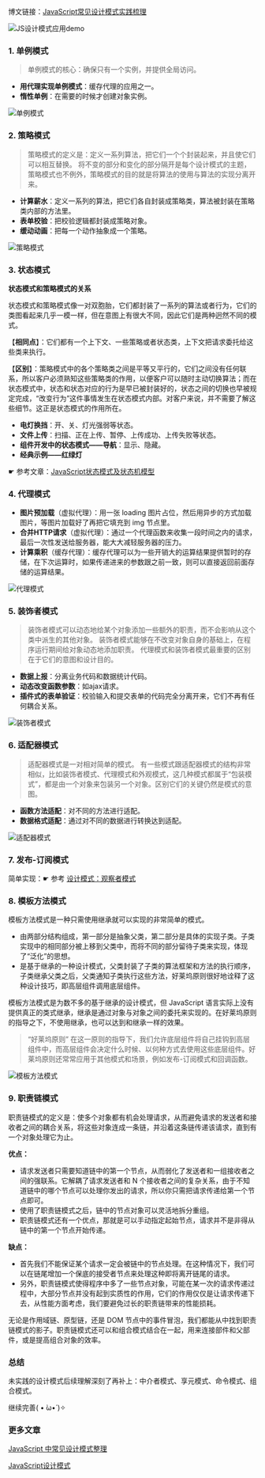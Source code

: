 博文链接：[JavaScript常见设计模式实践梳理](https://www.jianshu.com/p/db5dd6d188a1)

![JS设计模式应用demo](https://upload-images.jianshu.io/upload_images/1632709-43ee71269ebc1a29.png?imageMogr2/auto-orient/strip%7CimageView2/2/w/1240)

### 1. 单例模式

> 单例模式的核心：确保只有一个实例，并提供全局访问。

- **用代理实现单例模式**：缓存代理的应用之一。
- **惰性单例**：在需要的时候才创建对象实例。

![单例模式](https://upload-images.jianshu.io/upload_images/1632709-33741ce1961d12e0.gif?imageMogr2/auto-orient/strip)

### 2. 策略模式

> 策略模式的定义是：定义一系列算法，把它们一个个封装起来，并且使它们可以相互替换。
将不变的部分和变化的部分隔开是每个设计模式的主题，策略模式也不例外，策略模式的目的就是将算法的使用与算法的实现分离开来。

- **计算薪水**：定义一系列的算法，把它们各自封装成策略类，算法被封装在策略类内部的方法里。
- **表单校验**：把校验逻辑都封装成策略对象。
- **缓动动画**：把每一个动作抽象成一个策略。

![策略模式](https://upload-images.jianshu.io/upload_images/1632709-44fd21044e10353b.gif?imageMogr2/auto-orient/strip)

### 3. 状态模式

**状态模式和策略模式的关系**

状态模式和策略模式像一对双胞胎，它们都封装了一系列的算法或者行为，它们的类图看起来几乎一模一样，但在意图上有很大不同，因此它们是两种迥然不同的模式。

【**相同点**】：它们都有一个上下文、一些策略或者状态类，上下文把请求委托给这些类来执行。

【**区别**】：策略模式中的各个策略类之间是平等又平行的，它们之间没有任何联系，所以客户必须熟知这些策略类的作用，以便客户可以随时主动切换算法；而在状态模式中，状态和状态对应的行为是早已被封装好的，状态之间的切换也早被规定完成，“改变行为”这件事情发生在状态模式内部。对客户来说，并不需要了解这些细节。这正是状态模式的作用所在。

- **电灯换挡**：开、关、灯光强弱等状态。
- **文件上传**：扫描、正在上传、暂停、上传成功、上传失败等状态。
- **组件开发中的状态模式——导航**：显示、隐藏。
- **经典示例——红绿灯**

☛ 参考文章：[JavaScript状态模式及状态机模型](https://mp.weixin.qq.com/s/z3K44EBcEpleJuNFgpRNSA)

### 4. 代理模式

- **图片预加载**（虚拟代理）：用一张 loading 图片占位，然后用异步的方式加载图片，等图片加载好了再把它填充到 img 节点里。
- **合并HTTP请求**（虚拟代理）：通过一个代理函数来收集一段时间之内的请求，最后一次性发送给服务器，能大大减轻服务器的压力。
- **计算乘积**（缓存代理）：缓存代理可以为一些开销大的运算结果提供暂时的存储，在下次运算时，如果传递进来的参数跟之前一致，则可以直接返回前面存储的运算结果。

![代理模式](https://upload-images.jianshu.io/upload_images/1632709-fd5652d8f34f6650.gif?imageMogr2/auto-orient/strip)

### 5. 装饰者模式

> 装饰者模式可以动态地给某个对象添加一些额外的职责，而不会影响从这个类中派生的其他对象。
装饰者模式能够在不改变对象自身的基础上，在程序运行期间给对象动态地添加职责。
代理模式和装饰者模式最重要的区别在于它们的意图和设计目的。

- **数据上报**：分离业务代码和数据统计代码。
- **动态改变函数参数**：如ajax请求。
- **插件式的表单验证**：校验输入和提交表单的代码完全分离开来，它们不再有任何耦合关系。

![装饰者模式](https://upload-images.jianshu.io/upload_images/1632709-6742d35ac2cfaea1.gif?imageMogr2/auto-orient/strip)

### 6. 适配器模式

> 适配器模式是一对相对简单的模式。
有一些模式跟适配器模式的结构非常相似，比如装饰者模式、代理模式和外观模式，这几种模式都属于“包装模式”，都是由一个对象来包装另一个对象。区别它们的关键仍然是模式的意图。

- **函数方法适配**：对不同的方法进行适配。
- **数据格式适配**：通过对不同的数据进行转换达到适配。

![适配器模式](https://upload-images.jianshu.io/upload_images/1632709-a88895ee387ea886.gif?imageMogr2/auto-orient/strip)

### 7. 发布-订阅模式

简单实现：☛ 参考 [设计模式：观察者模式](https://www.cnblogs.com/Ruth92/p/5886088.html)

### 8. 模板方法模式

模板方法模式是一种只需使用继承就可以实现的非常简单的模式。

- 由两部分结构组成，第一部分是抽象父类，第二部分是具体的实现子类。子类实现中的相同部分被上移到父类中，而将不同的部分留待子类来实现，体现了“泛化”的思想。
- 是基于继承的一种设计模式，父类封装了子类的算法框架和方法的执行顺序，子类继承父类之后，父类通知子类执行这些方法，好莱坞原则很好地诠释了这种设计技巧，即高层组件调用底层组件。

模板方法模式是为数不多的基于继承的设计模式，但 JavaScript 语言实际上没有提供真正的类式继承，继承是通过对象与对象之间的委托来实现的。在好莱坞原则的指导之下，不使用继承，也可以达到和继承一样的效果。

>  “好莱坞原则”
> 在这一原则的指导下，我们允许底层组件将自己挂钩到高层组件中，而高层组件会决定什么时候、以何种方式去使用这些底层组件。好莱坞原则还常常应用于其他模式和场景，例如发布-订阅模式和回调函数。

![模板方法模式](https://upload-images.jianshu.io/upload_images/1632709-1d82d1e9d989196b.gif?imageMogr2/auto-orient/strip)

### 9. 职责链模式

职责链模式的定义是：使多个对象都有机会处理请求，从而避免请求的发送者和接收者之间的耦合关系，将这些对象连成一条链，并沿着这条链传递该请求，直到有一个对象处理它为止。

**优点：**

- 请求发送者只需要知道链中的第一个节点，从而弱化了发送者和一组接收者之间的强联系。它解耦了请求发送者和 N 个接收者之间的复杂关系，由于不知道链中的哪个节点可以处理你发出的请求，所以你只需把请求传递给第一个节点即可。
- 使用了职责链模式之后，链中的节点对象可以灵活地拆分重组。
- 职责链模式还有一个优点，那就是可以手动指定起始节点，请求并不是非得从链中的第一个节点开始传递。

**缺点：**

- 首先我们不能保证某个请求一定会被链中的节点处理。在这种情况下，我们可以在链尾增加一个保底的接受者节点来处理这种即将离开链尾的请求。
- 另外，职责链模式使得程序中多了一些节点对象，可能在某一次的请求传递过程中，大部分节点并没有起到实质性的作用，它们的作用仅仅是让请求传递下去，从性能方面考虑，我们要避免过长的职责链带来的性能损耗。

无论是作用域链、原型链，还是 DOM 节点中的事件冒泡，我们都能从中找到职责链模式的影子。职责链模式还可以和组合模式结合在一起，用来连接部件和父部件，或是提高组合对象的效率。

### 总结

未实践的设计模式后续理解深刻了再补上：中介者模式、享元模式、命令模式、组合模式。

继续完善( • ̀ω•́ )✧

### 更多文章
[JavaScript 中常见设计模式整理](https://juejin.im/post/5afe6430518825428630bc4d)

[JavaScript设计模式](https://juejin.im/post/59df4f74f265da430f311909)
